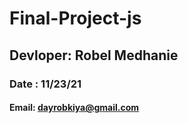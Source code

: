 # Final-Project-js
## Devloper: Robel Medhanie
### Date : 11/23/21
#### Email: dayrobkiya@gmail.com
